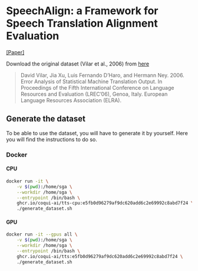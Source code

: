 # SpeechAlign: a Framework for Speech Translation Alignment Evaluation

[\[Paper\]](https://arxiv.org/abs/2309.11585)


Download the original dataset (Vilar et al., 2006) from [here](https://www-i6.informatik.rwth-aachen.de/goldAlignment/)


>David Vilar, Jia Xu, Luis Fernando D’Haro, and Hermann Ney. 2006. Error Analysis of Statistical Machine Translation Output. In Proceedings of the Fifth International Conference on Language Resources and Evaluation (LREC’06), Genoa, Italy. European Language Resources Association (ELRA).


## Generate the dataset

To be able to use the dataset, you will have to generate it by yourself. Here you will find the instructions to do so.

### Docker

#### CPU

```bash
docker run -it \
    -v $(pwd):/home/sga \
    --workdir /home/sga \
    --entrypoint /bin/bash \
    ghcr.io/coqui-ai/tts-cpu:e5fb0d96279af9dc620add6c2e69992c8abd7f24 \
    ./generate_dataset.sh
```

#### GPU

```bash
docker run -it --gpus all \
    -v $(pwd):/home/sga \
    --workdir /home/sga \
    --entrypoint /bin/bash \
    ghcr.io/coqui-ai/tts:e5fb0d96279af9dc620add6c2e69992c8abd7f24 \
    ./generate_dataset.sh
```
